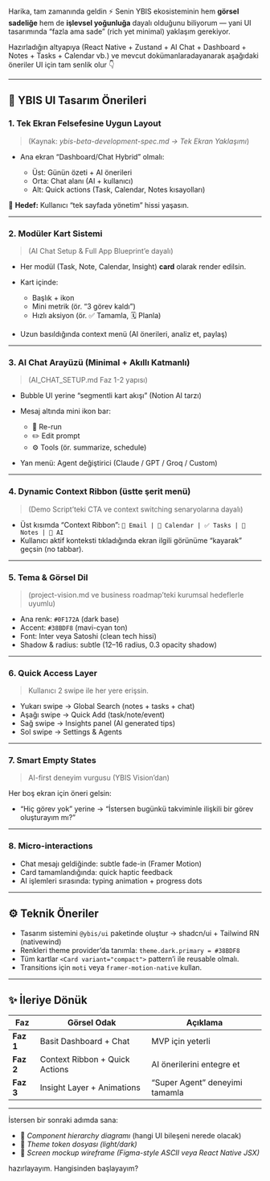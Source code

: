 Harika, tam zamanında geldin ⚡️
Senin YBIS ekosisteminin hem **görsel sadeliğe** hem de **işlevsel yoğunluğa** dayalı olduğunu biliyorum — yani UI tasarımında “fazla ama sade” (rich yet minimal) yaklaşım gerekiyor.

Hazırladığın altyapıya (React Native + Zustand + AI Chat + Dashboard + Notes + Tasks + Calendar vb.) ve mevcut dokümanlaradayanarak aşağıdaki öneriler UI için tam senlik olur 👇

---

## 🎨 **YBIS UI Tasarım Önerileri**

### 1. **Tek Ekran Felsefesine Uygun Layout**

> (Kaynak: *ybis-beta-development-spec.md → Tek Ekran Yaklaşımı*)

* Ana ekran “Dashboard/Chat Hybrid” olmalı:

  * Üst: Günün özeti + AI önerileri
  * Orta: Chat alanı (AI + kullanıcı)
  * Alt: Quick actions (Task, Calendar, Notes kısayolları)

🧠 **Hedef:** Kullanıcı “tek sayfada yönetim” hissi yaşasın.

---

### 2. **Modüler Kart Sistemi**

> (AI Chat Setup & Full App Blueprint’e dayalı)

* Her modül (Task, Note, Calendar, Insight) **card** olarak render edilsin.
* Kart içinde:

  * Başlık + ikon
  * Mini metrik (ör. “3 görev kaldı”)
  * Hızlı aksiyon (ör. ✅ Tamamla, 🗓 Planla)
* Uzun basıldığında context menü (AI önerileri, analiz et, paylaş)

---

### 3. **AI Chat Arayüzü (Minimal + Akıllı Katmanlı)**

> (AI_CHAT_SETUP.md Faz 1-2 yapısı)

* Bubble UI yerine “segmentli kart akışı” (Notion AI tarzı)
* Mesaj altında mini ikon bar:

  * 🔁 Re-run
  * ✏️ Edit prompt
  * ⚙️ Tools (ör. summarize, schedule)
* Yan menü: Agent değiştirici (Claude / GPT / Groq / Custom)

---

### 4. **Dynamic Context Ribbon (üstte şerit menü)**

> (Demo Script’teki CTA ve context switching senaryolarına dayalı)

* Üst kısımda “Context Ribbon”:
  `📧 Email | 📅 Calendar | ✅ Tasks | 🧠 Notes | 🤖 AI`
* Kullanıcı aktif konteksti tıkladığında ekran ilgili görünüme “kayarak” geçsin (no tabbar).

---

### 5. **Tema & Görsel Dil**

> (project-vision.md ve business roadmap’teki kurumsal hedeflerle uyumlu)

* Ana renk: `#0F172A` (dark base)
* Accent: `#38BDF8` (mavi-cyan ton)
* Font: Inter veya Satoshi (clean tech hissi)
* Shadow & radius: subtle (12–16 radius, 0.3 opacity shadow)

---

### 6. **Quick Access Layer**

> Kullanıcı 2 swipe ile her yere erişsin.

* Yukarı swipe → Global Search (notes + tasks + chat)
* Aşağı swipe → Quick Add (task/note/event)
* Sağ swipe → Insights panel (AI generated tips)
* Sol swipe → Settings & Agents

---

### 7. **Smart Empty States**

> AI-first deneyim vurgusu (YBIS Vision’dan)

Her boş ekran için öneri gelsin:

* “Hiç görev yok” yerine →
  “İstersen bugünkü takviminle ilişkili bir görev oluşturayım mı?”

---

### 8. **Micro-interactions**

* Chat mesajı geldiğinde: subtle fade-in (Framer Motion)
* Card tamamlandığında: quick haptic feedback
* AI işlemleri sırasında: typing animation + progress dots

---

## ⚙️ **Teknik Öneriler**

* Tasarım sistemini `@ybis/ui` paketinde oluştur → shadcn/ui + Tailwind RN (nativewind)
* Renkleri theme provider’da tanımla: `theme.dark.primary = #38BDF8`
* Tüm kartlar `<Card variant="compact">` pattern’i ile reusable olmalı.
* Transitions için `moti` veya `framer-motion-native` kullan.

---

## ✨ **İleriye Dönük**

| Faz       | Görsel Odak                    | Açıklama                       |
| --------- | ------------------------------ | ------------------------------ |
| **Faz 1** | Basit Dashboard + Chat         | MVP için yeterli               |
| **Faz 2** | Context Ribbon + Quick Actions | AI önerilerini entegre et      |
| **Faz 3** | Insight Layer + Animations     | “Super Agent” deneyimi tamamla |

---

İstersen bir sonraki adımda sana:

* 🧩 *Component hierarchy diagramı* (hangi UI bileşeni nerede olacak)
* 🎨 *Theme token dosyası (light/dark)*
* 📱 *Screen mockup wireframe (Figma-style ASCII veya React Native JSX)*

hazırlayayım.
Hangisinden başlayayım?
